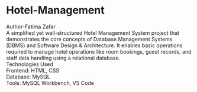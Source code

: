 # Hotel-Management
Author-Fatima Zafar
<br>
A simplified yet well-structured Hotel Management System project that demonstrates the core concepts of Database Management Systems (DBMS) and Software Design & Architecture. It enables basic operations required to manage hotel operations like room bookings, guest records, and staff data handling using a relational database.
<br>
Technologies Used
<br>
Frontend: HTML, CSS
<br>
Database: MySQL
<br>
Tools: MySQL Workbench, VS Code
